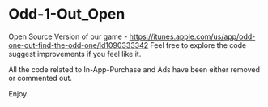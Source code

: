 # Odd-1-Out_Open
Open Source Version of our game - https://itunes.apple.com/us/app/odd-one-out-find-the-odd-one/id1090333342
Feel free to explore the code suggest improvements if you feel like it.

All the code related to In-App-Purchase and Ads have been either removed or commented out.

Enjoy.
